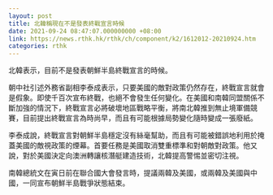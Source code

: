 ```yaml
---
layout: post
title: 北韓稱現在不是發表終戰宣言時候
date: 2021-09-24 08:47:07.000000000 +08:00
link: https://news.rthk.hk/rthk/ch/component/k2/1612012-20210924.htm
categories: rthk
---
```


北韓表示，目前不是發表朝鮮半島終戰宣言的時候。

朝中社引述外務省副相李泰成表示，只要美國的敵對政策仍然存在，終戰宣言就會是假象。即使千百次宣布終戰，也絕不會發生任何變化。在美國和南韓同盟關係不斷加強的情況下，終戰宣言必將破壞地區戰略平衡，將南北韓推到無止境軍備競賽，目前提出終戰宣言為時尚早，而且有可能根據局勢變化隨時變成一張廢紙。

李泰成說，終戰宣言對朝鮮半島穩定沒有絲毫幫助，而且有可能被錯誤地利用於掩蓋美國的敵視政策的煙幕。首要任務是美國取消雙重標準和對朝敵對政策。他又說，對於美國決定向澳洲轉讓核潛艇建造技術，北韓提高警惕並密切注視。

南韓總統文在寅日前在聯合國大會發言時，提議兩韓及美國，或兩韓及美國與中國，一同宣布朝鮮半島戰爭狀態結束。
